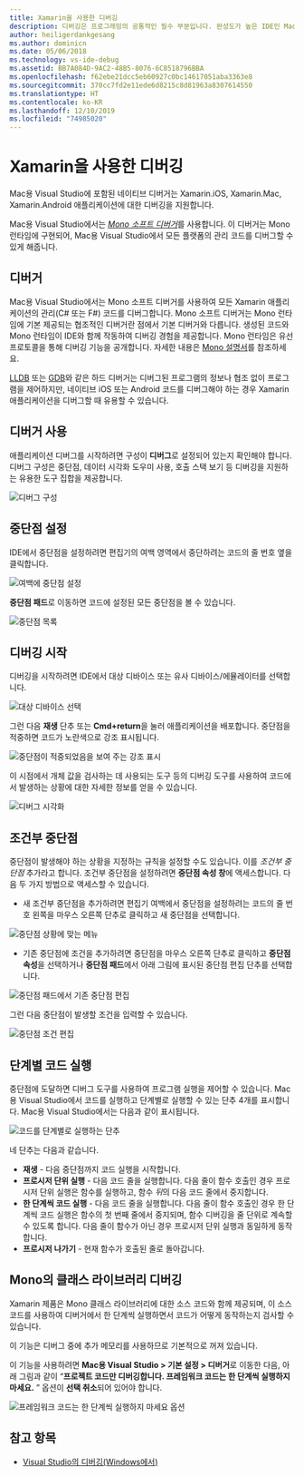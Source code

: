 ```yaml
---
title: Xamarin을 사용한 디버깅
description: 디버깅은 프로그래밍의 공통적인 필수 부분입니다. 완성도가 높은 IDE인 Mac용 Visual Studio에는 편리한 디버깅을 위한 전체 기능 모음이 포함되어 있습니다. 이 문서에서는 Mac용 Visual Studio에서 안전한 디버깅부터 데이터 시각화까지 디버깅의 잠재력을 완전히 활용하는 방법을 설명합니다.
author: heiligerdankgesang
ms.author: dominicn
ms.date: 05/06/2018
ms.technology: vs-ide-debug
ms.assetid: BB7A084D-9AC2-48B5-8076-6C8518796BBA
ms.openlocfilehash: f62ebe21dcc5eb60927c0bc14617051aba3363e8
ms.sourcegitcommit: 370cc7fd2e11ede6d8215c8d81963a8307614550
ms.translationtype: HT
ms.contentlocale: ko-KR
ms.lasthandoff: 12/10/2019
ms.locfileid: "74985020"
---
```

# <a name="debugging-with-xamarin"></a>Xamarin을 사용한 디버깅

Mac용 Visual Studio에 포함된 네이티브 디버거는 Xamarin.iOS, Xamarin.Mac, Xamarin.Android 애플리케이션에 대한 디버깅을 지원합니다.

Mac용 Visual Studio에서는 [*Mono 소프트 디버거*](https://www.mono-project.com/docs/advanced/runtime/docs/soft-debugger/)를 사용합니다. 이 디버거는 Mono 런타임에 구현되어, Mac용 Visual Studio에서 모든 플랫폼의 관리 코드를 디버그할 수 있게 해줍니다.

## <a name="the-debugger"></a>디버거

Mac용 Visual Studio에서는 Mono 소프트 디버거를 사용하여 모든 Xamarin 애플리케이션의 관리(C# 또는 F#) 코드를 디버그합니다. Mono 소프트 디버거는 Mono 런타임에 기본 제공되는 협조적인 디버거란 점에서 기본 디버거와 다릅니다. 생성된 코드와 Mono 런타임이 IDE와 함께 작동하여 디버깅 경험을 제공합니다. Mono 런타임은 유선 프로토콜을 통해 디버깅 기능을 공개합니다. 자세한 내용은 [Mono 설명서](https://www.mono-project.com/docs/advanced/runtime/docs/soft-debugger-wire-format/)를 참조하세요.

[LLDB](https://lldb.llvm.org/index.html) 또는 [GDB](https://www.gnu.org/software/gdb/)와 같은 하드 디버거는 디버그된 프로그램의 정보나 협조 없이 프로그램을 제어하지만, 네이티브 iOS 또는 Android 코드를 디버그해야 하는 경우 Xamarin 애플리케이션을 디버그할 때 유용할 수 있습니다.

## <a name="using-the-debugger"></a>디버거 사용

애플리케이션 디버그를 시작하려면 구성이 **디버그**로 설정되어 있는지 확인해야 합니다. 디버그 구성은 중단점, 데이터 시각화 도우미 사용, 호출 스택 보기 등 디버깅을 지원하는 유용한 도구 집합을 제공합니다.

![디버그 구성](media/debugging-image_0.png)

## <a name="setting-a-breakpoint"></a>중단점 설정

IDE에서 중단점을 설정하려면 편집기의 여백 영역에서 중단하려는 코드의 줄 번호 옆을 클릭합니다.

![여백에 중단점 설정](media/debugging-image0.png)

**중단점 패드**로 이동하면 코드에 설정된 모든 중단점을 볼 수 있습니다.

![중단점 목록](media/debugging-image0a.png)

## <a name="start-debugging"></a>디버깅 시작

디버깅을 시작하려면 IDE에서 대상 디바이스 또는 유사 디바이스/에뮬레이터를 선택합니다.

![대상 디바이스 선택](media/debugging-image1.png)

그런 다음 **재생** 단추 또는 **Cmd+return**을 눌러 애플리케이션을 배포합니다. 중단점을 적중하면 코드가 노란색으로 강조 표시됩니다.

![중단점이 적중되었음을 보여 주는 강조 표시](media/debugging-image2.png)

이 시점에서 개체 값을 검사하는 데 사용되는 도구 등의 디버깅 도구를 사용하여 코드에서 발생하는 상황에 대한 자세한 정보를 얻을 수 있습니다.

![디버그 시각화](media/debugging-image3.png)

## <a name="conditional-breakpoints"></a>조건부 중단점

중단점이 발생해야 하는 상황을 지정하는 규칙을 설정할 수도 있습니다. 이를 *조건부 중단점* 추가라고 합니다. 조건부 중단점을 설정하려면 **중단점 속성 창**에 액세스합니다. 다음 두 가지 방법으로 액세스할 수 있습니다.

* 새 조건부 중단점을 추가하려면 편집기 여백에서 중단점을 설정하려는 코드의 줄 번호 왼쪽을 마우스 오른쪽 단추로 클릭하고 새 중단점을 선택합니다.

 ![중단점 상황에 맞는 메뉴](media/debugging-image4.png)

* 기존 중단점에 조건을 추가하려면 중단점을 마우스 오른쪽 단추로 클릭하고 **중단점 속성**을 선택하거나 **중단점 패드**에서 아래 그림에 표시된 중단점 편집 단추를 선택합니다.

 ![중단점 패드에서 기존 중단점 편집](media/debugging-image5.png)

그런 다음 중단점이 발생할 조건을 입력할 수 있습니다.

 ![중단점 조건 편집](media/debugging-image6.png)

## <a name="stepping-through-code"></a>단계별 코드 실행

중단점에 도달하면 디버그 도구를 사용하여 프로그램 실행을 제어할 수 있습니다. Mac용 Visual Studio에서 코드를 실행하고 단계별로 실행할 수 있는 단추 4개를 표시합니다. Mac용 Visual Studio에서는 다음과 같이 표시됩니다.

 ![코드를 단계별로 실행하는 단추](media/debugging-image7.png)

네 단추는 다음과 같습니다.

* **재생** - 다음 중단점까지 코드 실행을 시작합니다.
* **프로시저 단위 실행** - 다음 코드 줄을 실행합니다. 다음 줄이 함수 호출인 경우 프로시저 단위 실행은 함수를 실행하고, 함수 *뒤*의 다음 코드 줄에서 중지합니다.
* **한 단계씩 코드 실행** - 다음 코드 줄을 실행합니다. 다음 줄이 함수 호출인 경우 한 단계씩 코드 실행은 함수의 첫 번째 줄에서 중지되며, 함수 디버깅을 줄 단위로 계속할 수 있도록 합니다. 다음 줄이 함수가 아닌 경우 프로시저 단위 실행과 동일하게 동작합니다.
* **프로시저 나가기** - 현재 함수가 호출된 줄로 돌아갑니다.

## <a name="debugging-monos-class-libraries"></a>Mono의 클래스 라이브러리 디버깅

Xamarin 제품은 Mono 클래스 라이브러리에 대한 소스 코드와 함께 제공되며, 이 소스 코드를 사용하여 디버거에서 한 단계씩 실행하면서 코드가 어떻게 동작하는지 검사할 수 있습니다.

이 기능은 디버그 중에 추가 메모리를 사용하므로 기본적으로 꺼져 있습니다.

이 기능을 사용하려면 **Mac용 Visual Studio > 기본 설정 > 디버거**로 이동한 다음, 아래 그림과 같이 “**프로젝트 코드만 디버깅합니다. 프레임워크 코드는 한 단계씩 실행하지 마세요.** ” 옵션이 **선택 취소**되어 있어야 합니다.

![프레임워크 코드는 한 단계씩 실행하지 마세요 옵션](media/debugging-image8.png)

## <a name="see-also"></a>참고 항목

- [Visual Studio의 디버깅(Windows에서)](/visualstudio/debugger/)
